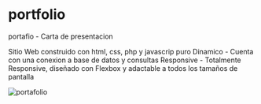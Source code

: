 # portfolio
portafio - Carta de presentacion


Sitio Web construido con html, css, php y javascrip puro
Dinamico - Cuenta con una conexion a base de datos y consultas
Responsive - Totalmente Responsive, diseñado con Flexbox y adactable a todos los tamaños de pantalla

![portafolio](https://user-images.githubusercontent.com/96961824/217219234-0c003ad9-2e61-457e-994b-e89038133ac4.PNG)
